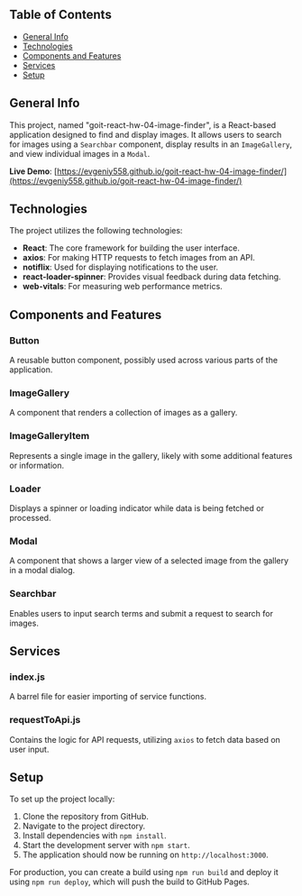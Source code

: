 ## Table of Contents

- [General Info](#general-info)
- [Technologies](#technologies)
- [Components and Features](#components-and-features)
- [Services](#services)
- [Setup](#setup)

## General Info

This project, named "goit-react-hw-04-image-finder", is a React-based application designed to find and display images. It allows users to search for images using a `Searchbar` component, display results in an `ImageGallery`, and view individual images in a `Modal`.

**Live Demo**: [https://evgeniy558.github.io/goit-react-hw-04-image-finder/](https://evgeniy558.github.io/goit-react-hw-04-image-finder/)

## Technologies

The project utilizes the following technologies:

- **React**: The core framework for building the user interface.
- **axios**: For making HTTP requests to fetch images from an API.
- **notiflix**: Used for displaying notifications to the user.
- **react-loader-spinner**: Provides visual feedback during data fetching.
- **web-vitals**: For measuring web performance metrics.

## Components and Features

### Button

A reusable button component, possibly used across various parts of the application.

### ImageGallery

A component that renders a collection of images as a gallery.

### ImageGalleryItem

Represents a single image in the gallery, likely with some additional features or information.

### Loader

Displays a spinner or loading indicator while data is being fetched or processed.

### Modal

A component that shows a larger view of a selected image from the gallery in a modal dialog.

### Searchbar

Enables users to input search terms and submit a request to search for images.

## Services

### index.js

A barrel file for easier importing of service functions.

### requestToApi.js

Contains the logic for API requests, utilizing `axios` to fetch data based on user input.

## Setup

To set up the project locally:

1. Clone the repository from GitHub.
2. Navigate to the project directory.
3. Install dependencies with `npm install`.
4. Start the development server with `npm start`.
5. The application should now be running on `http://localhost:3000`.

For production, you can create a build using `npm run build` and deploy it using `npm run deploy`, which will push the build to GitHub Pages.
